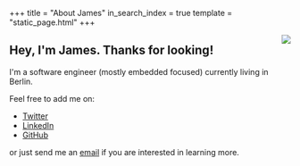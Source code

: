 +++
title = "About James"
in_search_index = true
template = "static_page.html"
+++

<img align="right" src="../james.png">

## Hey, I'm James. Thanks for looking!

I'm a software engineer (mostly embedded focused) currently living in Berlin.

Feel free to add me on:

* [Twitter](https://twitter.com/bitshiftmask)
* [LinkedIn](https://www.linkedin.com/in/james-munns-8a42b429)
* [GitHub](https://github.com/jamesmunns)

or just send me an [email](mailto:james@onevariable.com) if you are interested in learning more.